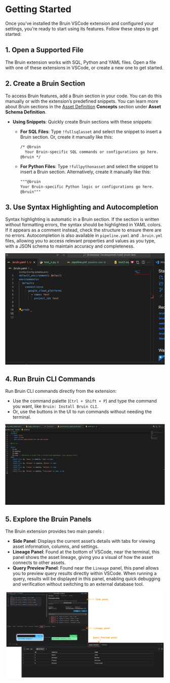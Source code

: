 # Getting Started

Once you’ve installed the Bruin VSCode extension and configured your settings, you’re ready to start using its features. Follow these steps to get started:

## 1. Open a Supported File

The Bruin extension works with SQL, Python and YAML files. Open a file with one of these extensions in VSCode, or create a new one to get started.

## 2. Create a Bruin Section

To access Bruin features, add a Bruin section in your code. You can do this manually or with the extension’s predefined snippets. You can learn more about Bruin sections in the [Asset Definition](../getting-started/concepts.md) **Concepts** section under **Asset Schema Definition**.

- **Using Snippets**: Quickly create Bruin sections with these snippets:
  - **For SQL Files**: Type `!fullsqlasset` and select the snippet to insert a Bruin section. Or, create it manually like this:
    ```bruin-sql
    /* @bruin
      Your Bruin-specific SQL commands or configurations go here.
    @bruin */
    ```

  - **For Python Files**: Type `!fullpythonasset` and select the snippet to insert a Bruin section. Alternatively, create it manually like this:
    ```bruin-python
    """@bruin
    Your Bruin-specific Python logic or configurations go here.
    @bruin"""
    ```

## 3. Use Syntax Highlighting and Autocompletion

Syntax highlighting is automatic in a Bruin section. If the section is written without formatting errors, the syntax should be highlighted in YAML colors. If it appears as a comment instead, check the structure to ensure there are no errors. Autocompletion is also available in `pipeline.yaml` and `.bruin.yml` files, allowing you to access relevant properties and values as you type, with a JSON schema to maintain accuracy and completeness.

![Bruin Autocomplete](../public/vscode-extension/snippets/autocomplete-postgres.gif)

## 4. Run Bruin CLI Commands

Run Bruin CLI commands directly from the extension:

- Use the command palette (`Ctrl + Shift + P`) and type the command you want, like `Bruin: Install Bruin CLI`.
- Or, use the buttons in the UI to run commands without needing the terminal.

![Bruin Action Buttons](../public/vscode-extension/render-asset.gif)

## 5. Explore the Bruin Panels

The Bruin extension provides two main panels :

- **Side Panel**: Displays the current asset’s details with tabs for viewing asset information, columns, and settings.
- **Lineage Panel**: Found at the bottom of VSCode, near the terminal, this panel shows the asset lineage, giving you a visual of how the asset connects to other assets.
- **Query Preview Panel**: Found near the `Lineage` panel, this panel allows you to preview query results directly within VSCode. When running a query, results will be displayed in this panel, enabling quick debugging and verification without switching to an external database tool.

![Bruin Panels](../public/vscode-extension/panels/bruin-panels.png)
